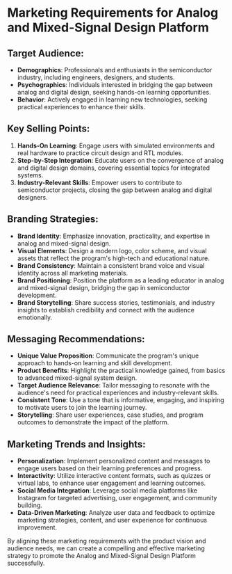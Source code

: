 # Marketing Requirements for Analog and Mixed-Signal Design Platform

## Target Audience:
- **Demographics**: Professionals and enthusiasts in the semiconductor industry, including engineers, designers, and students.
- **Psychographics**: Individuals interested in bridging the gap between analog and digital design, seeking hands-on learning opportunities.
- **Behavior**: Actively engaged in learning new technologies, seeking practical experiences to enhance their skills.

## Key Selling Points:
1. **Hands-On Learning**: Engage users with simulated environments and real hardware to practice circuit design and RTL modules.
2. **Step-by-Step Integration**: Educate users on the convergence of analog and digital design domains, covering essential topics for integrated systems.
3. **Industry-Relevant Skills**: Empower users to contribute to semiconductor projects, closing the gap between analog and digital designers.

## Branding Strategies:
- **Brand Identity**: Emphasize innovation, practicality, and expertise in analog and mixed-signal design.
- **Visual Elements**: Design a modern logo, color scheme, and visual assets that reflect the program's high-tech and educational nature.
- **Brand Consistency**: Maintain a consistent brand voice and visual identity across all marketing materials.
- **Brand Positioning**: Position the platform as a leading educator in analog and mixed-signal design, bridging the gap in semiconductor development.
- **Brand Storytelling**: Share success stories, testimonials, and industry insights to establish credibility and connect with the audience emotionally.

## Messaging Recommendations:
- **Unique Value Proposition**: Communicate the program's unique approach to hands-on learning and skill development.
- **Product Benefits**: Highlight the practical knowledge gained, from basics to advanced mixed-signal system design.
- **Target Audience Relevance**: Tailor messaging to resonate with the audience's need for practical experiences and industry-relevant skills.
- **Consistent Tone**: Use a tone that is informative, engaging, and inspiring to motivate users to join the learning journey.
- **Storytelling**: Share user experiences, case studies, and program outcomes to demonstrate the impact of the platform.

## Marketing Trends and Insights:
- **Personalization**: Implement personalized content and messages to engage users based on their learning preferences and progress.
- **Interactivity**: Utilize interactive content formats, such as quizzes or virtual labs, to enhance user engagement and learning outcomes.
- **Social Media Integration**: Leverage social media platforms like Instagram for targeted advertising, user engagement, and community building.
- **Data-Driven Marketing**: Analyze user data and feedback to optimize marketing strategies, content, and user experience for continuous improvement.

By aligning these marketing requirements with the product vision and audience needs, we can create a compelling and effective marketing strategy to promote the Analog and Mixed-Signal Design Platform successfully.
